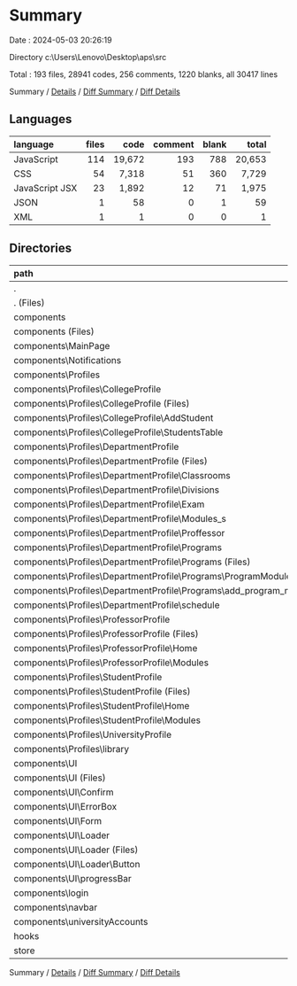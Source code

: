 # Summary

Date : 2024-05-03 20:26:19

Directory c:\\Users\\Lenovo\\Desktop\\aps\\src

Total : 193 files,  28941 codes, 256 comments, 1220 blanks, all 30417 lines

Summary / [Details](details.md) / [Diff Summary](diff.md) / [Diff Details](diff-details.md)

## Languages
| language | files | code | comment | blank | total |
| :--- | ---: | ---: | ---: | ---: | ---: |
| JavaScript | 114 | 19,672 | 193 | 788 | 20,653 |
| CSS | 54 | 7,318 | 51 | 360 | 7,729 |
| JavaScript JSX | 23 | 1,892 | 12 | 71 | 1,975 |
| JSON | 1 | 58 | 0 | 1 | 59 |
| XML | 1 | 1 | 0 | 0 | 1 |

## Directories
| path | files | code | comment | blank | total |
| :--- | ---: | ---: | ---: | ---: | ---: |
| . | 193 | 28,941 | 256 | 1,220 | 30,417 |
| . (Files) | 4 | 342 | 0 | 21 | 363 |
| components | 175 | 27,056 | 246 | 1,136 | 28,438 |
| components (Files) | 4 | 143 | 0 | 6 | 149 |
| components\\MainPage | 3 | 341 | 0 | 32 | 373 |
| components\\Notifications | 2 | 278 | 0 | 10 | 288 |
| components\\Profiles | 143 | 24,112 | 231 | 969 | 25,312 |
| components\\Profiles\\CollegeProfile | 27 | 3,473 | 50 | 146 | 3,669 |
| components\\Profiles\\CollegeProfile (Files) | 4 | 1,042 | 2 | 34 | 1,078 |
| components\\Profiles\\CollegeProfile\\AddStudent | 11 | 941 | 16 | 42 | 999 |
| components\\Profiles\\CollegeProfile\\StudentsTable | 12 | 1,490 | 32 | 70 | 1,592 |
| components\\Profiles\\DepartmentProfile | 78 | 14,091 | 121 | 584 | 14,796 |
| components\\Profiles\\DepartmentProfile (Files) | 13 | 2,467 | 7 | 88 | 2,562 |
| components\\Profiles\\DepartmentProfile\\Classrooms | 5 | 617 | 17 | 45 | 679 |
| components\\Profiles\\DepartmentProfile\\Divisions | 3 | 468 | 1 | 27 | 496 |
| components\\Profiles\\DepartmentProfile\\Exam | 7 | 1,912 | 10 | 66 | 1,988 |
| components\\Profiles\\DepartmentProfile\\Modules_s | 7 | 1,230 | 37 | 58 | 1,325 |
| components\\Profiles\\DepartmentProfile\\Proffessor | 5 | 1,179 | 15 | 74 | 1,268 |
| components\\Profiles\\DepartmentProfile\\Programs | 35 | 5,288 | 26 | 196 | 5,510 |
| components\\Profiles\\DepartmentProfile\\Programs (Files) | 19 | 2,656 | 9 | 100 | 2,765 |
| components\\Profiles\\DepartmentProfile\\Programs\\ProgramModules | 2 | 356 | 1 | 17 | 374 |
| components\\Profiles\\DepartmentProfile\\Programs\\add_program_module | 14 | 2,276 | 16 | 79 | 2,371 |
| components\\Profiles\\DepartmentProfile\\schedule | 3 | 930 | 8 | 30 | 968 |
| components\\Profiles\\ProfessorProfile | 10 | 2,077 | 8 | 110 | 2,195 |
| components\\Profiles\\ProfessorProfile (Files) | 5 | 1,381 | 1 | 85 | 1,467 |
| components\\Profiles\\ProfessorProfile\\Home | 2 | 200 | 5 | 5 | 210 |
| components\\Profiles\\ProfessorProfile\\Modules | 3 | 496 | 2 | 20 | 518 |
| components\\Profiles\\StudentProfile | 16 | 2,653 | 46 | 79 | 2,778 |
| components\\Profiles\\StudentProfile (Files) | 6 | 1,090 | 39 | 32 | 1,161 |
| components\\Profiles\\StudentProfile\\Home | 6 | 653 | 2 | 24 | 679 |
| components\\Profiles\\StudentProfile\\Modules | 4 | 910 | 5 | 23 | 938 |
| components\\Profiles\\UniversityProfile | 11 | 1,673 | 5 | 48 | 1,726 |
| components\\Profiles\\library | 1 | 145 | 1 | 2 | 148 |
| components\\UI | 15 | 477 | 4 | 30 | 511 |
| components\\UI (Files) | 2 | 90 | 0 | 4 | 94 |
| components\\UI\\Confirm | 1 | 46 | 0 | 2 | 48 |
| components\\UI\\ErrorBox | 2 | 70 | 0 | 8 | 78 |
| components\\UI\\Form | 1 | 35 | 0 | 1 | 36 |
| components\\UI\\Loader | 8 | 203 | 0 | 10 | 213 |
| components\\UI\\Loader (Files) | 6 | 180 | 0 | 10 | 190 |
| components\\UI\\Loader\\Button | 2 | 23 | 0 | 0 | 23 |
| components\\UI\\progressBar | 1 | 33 | 4 | 5 | 42 |
| components\\login | 2 | 388 | 0 | 26 | 414 |
| components\\navbar | 2 | 616 | 10 | 30 | 656 |
| components\\universityAccounts | 4 | 701 | 1 | 33 | 735 |
| hooks | 5 | 163 | 5 | 10 | 178 |
| store | 9 | 1,380 | 5 | 53 | 1,438 |

Summary / [Details](details.md) / [Diff Summary](diff.md) / [Diff Details](diff-details.md)
